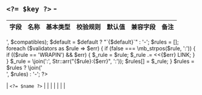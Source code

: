 <style>
.page-inner {max-width: 900px;}
.markdown-section table {display: inline-block;}
.link-button {
  background: none!important;
  border: none;
  padding: 0!important;
  color: #069;
  text-decoration: underline;
  cursor: pointer;
}
</style>

## `<?= $key ?>` - <?= $wrapin ?>

| 字段 | 名称 | 基本类型 | 校验规则 | 默认值 | 兼容字段 | 备注 |
| :--- | :--- | :--- | :--- | :--- | :--- | :--- |
<?php if ($params ?? false) : ?>
<?php foreach ($params as $arg) : ?>
<?php
    \extract($arg, EXTR_OVERWRITE);
    $compatibles = \array_keys($compatibles);
    $compatibles = \array_map(function ($val) {return "`{$val}`";}, $compatibles);
    $compatibles = \join('<br>', $compatibles);
    $default = $default ? "`{$default}`" : '-';
    $rules = [];
    foreach ($validators as $rule => $err) {
        if (false === \mb_strpos($rule, ':')) {
            if (($rule == 'WRAPIN') && $err) {
                $_rule = $rule; 
                $_rule .= <<<LINK
:<button class="link-button" onclick='selectDOFDoc("_wrapin/{$err}.html")'>{$err}</button>
LINK;
            }
        }
        $_rule = \join(':', Str::arr("{$rule}:{$err}", ':'));
        $rules[] = $_rule;
    }
    $rules = $rules ? \join('<br>', $rules) : '-';
?>
| `<?= $name ?>` | <?= $title ?> | <?= \ucfirst($type) ?> | <?= $rules ?> | <?= $default ?> | <?= $compatibles ?> | <?= $notes ?: '-' ?> |
<?php endforeach ?>
<?php endif ?>

<script>
function selectDOFDoc(path) {
    let url = new URL(window.location.href)
    window.location.href = url.origin + '/' + path
}
</script>
